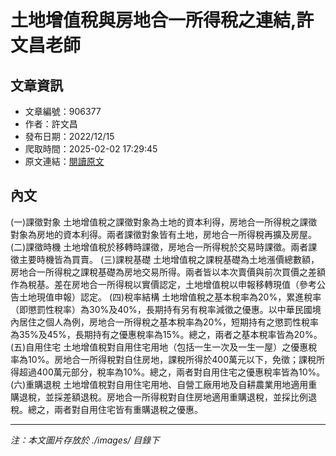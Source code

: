 # 土地增值稅與房地合一所得稅之連結,許文昌老師

## 文章資訊
- 文章編號：906377
- 作者：許文昌
- 發布日期：2022/12/15
- 爬取時間：2025-02-02 17:29:45
- 原文連結：[閱讀原文](https://real-estate.get.com.tw/Columns/detail.aspx?no=906377)

## 內文
(一)課徵對象
土地增值稅之課徵對象為土地的資本利得，房地合一所得稅之課徵對象為房地的資本利得。兩者課徵對象皆有土地，房地合一所得稅再擴及房屋。
(二)課徵時機
土地增值稅於移轉時課徵，房地合一所得稅於交易時課徵。兩者課徵主要時機皆為買賣。
(三)課稅基礎
土地增值稅之課稅基礎為土地漲價總數額，房地合一所得稅之課稅基礎為房地交易所得。兩者皆以本次賣價與前次買價之差額作為稅基。差在房地合一所得稅以實價認定，土地增值稅以申報移轉現值（參考公告土地現值申報）認定。
(四)稅率結構
土地增值稅之基本稅率為20%，累進稅率（即懲罰性稅率）為30%及40%，長期持有另有稅率減徵之優惠。以中華民國境內居住之個人為例，房地合一所得稅之基本稅率為20%，短期持有之懲罰性稅率為35%及45%，長期持有之優惠稅率為15%。總之，兩者之基本稅率皆為20%。
(五)自用住宅
土地增值稅對自用住宅用地（包括一生一次及一生一屋）之優惠稅率為10%。房地合一所得稅對自住房地，課稅所得於400萬元以下，免徵；課稅所得超過400萬元部分，稅率為10%。總之，兩者對自用住宅之優惠稅率皆為10%。
(六)重購退稅
土地增值稅對自用住宅用地、自營工廠用地及自耕農業用地適用重購退稅，並採差額退稅。房地合一所得稅對自住房地適用重購退稅，並採比例退稅。總之，兩者對自用住宅皆有重購退稅之優惠。

---
*注：本文圖片存放於 ./images/ 目錄下*
